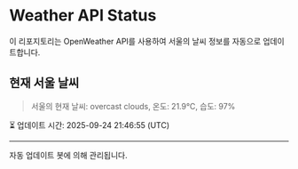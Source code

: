 
# Weather API Status

이 리포지토리는 OpenWeather API를 사용하여 서울의 날씨 정보를 자동으로 업데이트합니다.

## 현재 서울 날씨
> 서울의 현재 날씨: overcast clouds, 온도: 21.9°C, 습도: 97%

⏳ 업데이트 시간: 2025-09-24 21:46:55 (UTC)

---
자동 업데이트 봇에 의해 관리됩니다.
